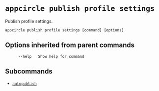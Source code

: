 # `appcircle publish profile settings`

Publish profile settings.

```plaintext
appcircle publish profile settings [command] [options]
```

## Options inherited from parent commands

```plaintext
      --help   Show help for command
```

## Subcommands

- [`autopublish`](autopublish.md)

